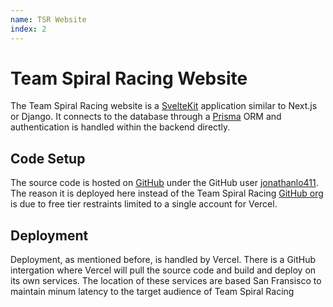 ```yaml
---
name: TSR Website
index: 2
---
```


# Team Spiral Racing Website
The Team Spiral Racing website is a [SvelteKit](https://svelte.dev/docs/kit/introduction) application similar to Next.js or Django. It connects to the database through a [Prisma](https://www.prisma.io/) ORM and authentication is handled within the backend directly.

## Code Setup
The source code is hosted on [GitHub](https://github.com/jonathanlo411/TeamSpiralRacing) under the GitHub user [jonathanlo411](https://github.com/jonathanlo411). The reason it is deployed here instead of the Team Spiral Racing [GitHub org](https://github.com/Team-Spiral-Racing) is due to free tier restraints limited to a single account for Vercel.

## Deployment
Deployment, as mentioned before, is handled by Vercel. There is a GitHub intergation where Vercel will pull the source code and build and deploy on its own services. The location of these services are based San Fransisco to maintain minum latency to the target audience of Team Spiral Racing
